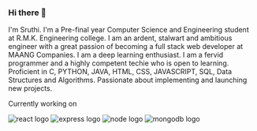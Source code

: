 ### Hi there 👋

I'm Sruthi. I'm a Pre-final year Computer Science and Engineering student at R.M.K. Engineering college. I am an ardent, stalwart and ambitious engineer with a great passion of becoming a full stack web developer at MAANG Companies. I am a deep learning enthusiast. I am a fervid programmer and a highly competent techie who is open to learning. Proficient in C, PYTHON, JAVA, HTML, CSS, JAVASCRIPT, SQL, Data Structures and Algorithms. Passionate about implementing and launching new projects. 


Currently working on

![react logo](https://github.com/2149-SRUTHI-S/2149-SRUTHI-S/assets/129876043/26c74174-7fc7-4df8-a95f-b5f02546291d)  ![express logo](https://github.com/2149-SRUTHI-S/2149-SRUTHI-S/assets/129876043/29035028-16f1-4b61-80a0-5c15e6476d52)  ![node logo](https://github.com/2149-SRUTHI-S/2149-SRUTHI-S/assets/129876043/b16b8c6a-5966-46f9-9f08-abececbbc7c2)  ![mongodb logo](https://github.com/2149-SRUTHI-S/2149-SRUTHI-S/assets/129876043/4fc3ecbe-15cf-4d14-8ef2-c6e65ff8a9b2)






<!--
**2149-SRUTHI-S/2149-SRUTHI-S** is a ✨ _special_ ✨ repository because its `README.md` (this file) appears on your GitHub profile.

-->
